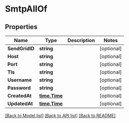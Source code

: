 # SmtpAllOf

## Properties

Name | Type | Description | Notes
------------ | ------------- | ------------- | -------------
**SendGridID** | **string** |  | [optional] 
**Host** | **string** |  | [optional] 
**Port** | **string** |  | [optional] 
**Tls** | **string** |  | [optional] 
**Username** | **string** |  | [optional] 
**Password** | **string** |  | [optional] 
**CreatedAt** | [**time.Time**](time.Time.md) |  | [optional] 
**UpdatedAt** | [**time.Time**](time.Time.md) |  | [optional] 

[[Back to Model list]](../README.md#documentation-for-models) [[Back to API list]](../README.md#documentation-for-api-endpoints) [[Back to README]](../README.md)


